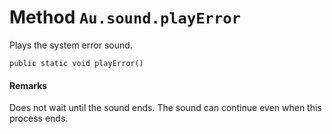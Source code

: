 # Method `Au.sound.playError`

Plays the system error sound.

```
public static void playError()
```

#### Remarks

Does not wait until the sound ends. The sound can continue even when this process ends.